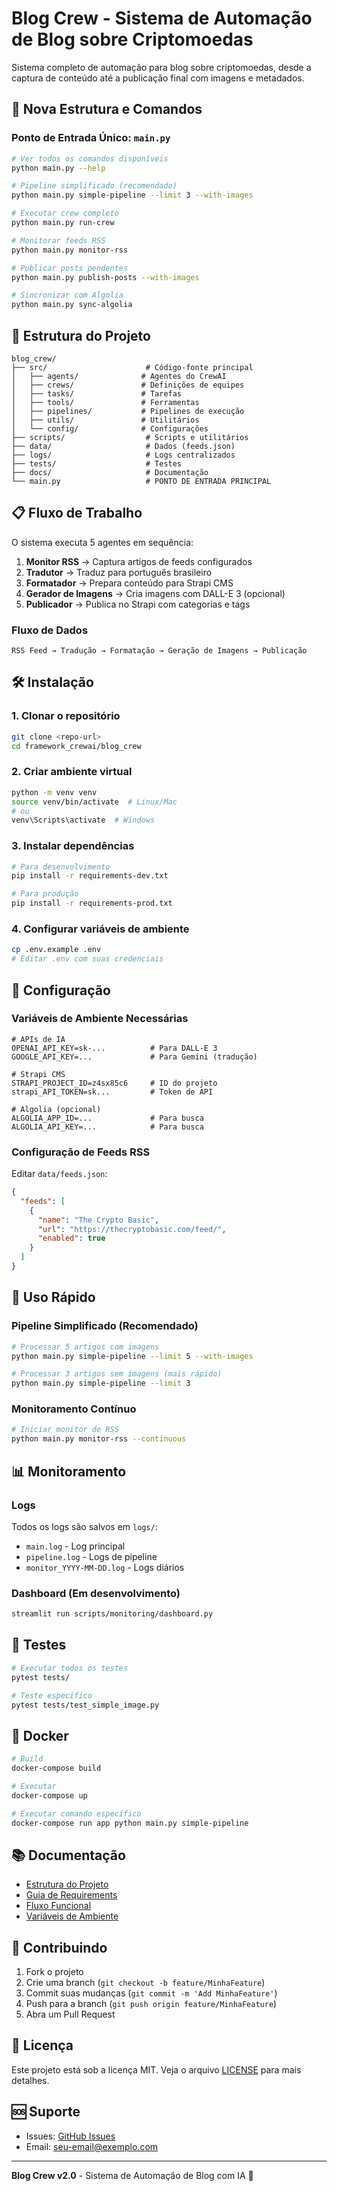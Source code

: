 # Blog Crew - Sistema de Automação de Blog sobre Criptomoedas

Sistema completo de automação para blog sobre criptomoedas, desde a captura de conteúdo até a publicação final com imagens e metadados.

## 🚀 Nova Estrutura e Comandos

### Ponto de Entrada Único: `main.py`

```bash
# Ver todos os comandos disponíveis
python main.py --help

# Pipeline simplificado (recomendado)
python main.py simple-pipeline --limit 3 --with-images

# Executar crew completo
python main.py run-crew

# Monitorar feeds RSS
python main.py monitor-rss

# Publicar posts pendentes
python main.py publish-posts --with-images

# Sincronizar com Algolia
python main.py sync-algolia
```

## 📁 Estrutura do Projeto

```
blog_crew/
├── src/                      # Código-fonte principal
│   ├── agents/              # Agentes do CrewAI
│   ├── crews/               # Definições de equipes
│   ├── tasks/               # Tarefas
│   ├── tools/               # Ferramentas
│   ├── pipelines/           # Pipelines de execução
│   ├── utils/               # Utilitários
│   └── config/              # Configurações
├── scripts/                  # Scripts e utilitários
├── data/                     # Dados (feeds.json)
├── logs/                     # Logs centralizados
├── tests/                    # Testes
├── docs/                     # Documentação
└── main.py                   # PONTO DE ENTRADA PRINCIPAL
```

## 📋 Fluxo de Trabalho

O sistema executa 5 agentes em sequência:

1. **Monitor RSS** → Captura artigos de feeds configurados
2. **Tradutor** → Traduz para português brasileiro
3. **Formatador** → Prepara conteúdo para Strapi CMS
4. **Gerador de Imagens** → Cria imagens com DALL-E 3 (opcional)
5. **Publicador** → Publica no Strapi com categorias e tags

### Fluxo de Dados
```
RSS Feed → Tradução → Formatação → Geração de Imagens → Publicação
```

## 🛠️ Instalação

### 1. Clonar o repositório
```bash
git clone <repo-url>
cd framework_crewai/blog_crew
```

### 2. Criar ambiente virtual
```bash
python -m venv venv
source venv/bin/activate  # Linux/Mac
# ou
venv\Scripts\activate  # Windows
```

### 3. Instalar dependências
```bash
# Para desenvolvimento
pip install -r requirements-dev.txt

# Para produção
pip install -r requirements-prod.txt
```

### 4. Configurar variáveis de ambiente
```bash
cp .env.example .env
# Editar .env com suas credenciais
```

## 🔧 Configuração

### Variáveis de Ambiente Necessárias
```env
# APIs de IA
OPENAI_API_KEY=sk-...          # Para DALL-E 3
GOOGLE_API_KEY=...             # Para Gemini (tradução)

# Strapi CMS
STRAPI_PROJECT_ID=z4sx85c6     # ID do projeto
strapi_API_TOKEN=sk...         # Token de API

# Algolia (opcional)
ALGOLIA_APP_ID=...             # Para busca
ALGOLIA_API_KEY=...            # Para busca
```

### Configuração de Feeds RSS
Editar `data/feeds.json`:
```json
{
  "feeds": [
    {
      "name": "The Crypto Basic",
      "url": "https://thecryptobasic.com/feed/",
      "enabled": true
    }
  ]
}
```

## 🚀 Uso Rápido

### Pipeline Simplificado (Recomendado)
```bash
# Processar 5 artigos com imagens
python main.py simple-pipeline --limit 5 --with-images

# Processar 3 artigos sem imagens (mais rápido)
python main.py simple-pipeline --limit 3
```

### Monitoramento Contínuo
```bash
# Iniciar monitor de RSS
python main.py monitor-rss --continuous
```

## 📊 Monitoramento

### Logs
Todos os logs são salvos em `logs/`:
- `main.log` - Log principal
- `pipeline.log` - Logs de pipeline
- `monitor_YYYY-MM-DD.log` - Logs diários

### Dashboard (Em desenvolvimento)
```bash
streamlit run scripts/monitoring/dashboard.py
```

## 🧪 Testes

```bash
# Executar todos os testes
pytest tests/

# Teste específico
pytest tests/test_simple_image.py
```

## 🐳 Docker

```bash
# Build
docker-compose build

# Executar
docker-compose up

# Executar comando específico
docker-compose run app python main.py simple-pipeline
```

## 📚 Documentação

- [Estrutura do Projeto](docs/NEW_STRUCTURE.md)
- [Guia de Requirements](docs/REQUIREMENTS_GUIDE.md)
- [Fluxo Funcional](docs/README_FLUXO_FUNCIONAL.md)
- [Variáveis de Ambiente](docs/VARIAVEIS_AMBIENTE.md)

## 🤝 Contribuindo

1. Fork o projeto
2. Crie uma branch (`git checkout -b feature/MinhaFeature`)
3. Commit suas mudanças (`git commit -m 'Add MinhaFeature'`)
4. Push para a branch (`git push origin feature/MinhaFeature`)
5. Abra um Pull Request

## 📝 Licença

Este projeto está sob a licença MIT. Veja o arquivo [LICENSE](LICENSE) para mais detalhes.

## 🆘 Suporte

- Issues: [GitHub Issues](https://github.com/seu-usuario/blog-crew/issues)
- Email: seu-email@exemplo.com

---

**Blog Crew v2.0** - Sistema de Automação de Blog com IA 🤖